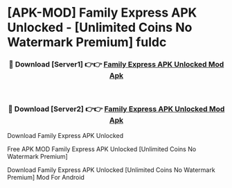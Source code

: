 # [APK-MOD] Family Express APK Unlocked - [Unlimited Coins No Watermark Premium] fuldc



<div align="center">
<h3>🔴 Download [Server1] 👉👉 <a href="https://momento.my/?title=Family_Express_APK_Unlocked">Family Express APK Unlocked Mod Apk</a></h3><br>

<h3>🔴 Download [Server2] 👉👉 <a href="https://momento.my/?title=Family_Express_APK_Unlocked">Family Express APK Unlocked Mod Apk</a></h3>
</div>



Download Family Express APK Unlocked 

Free APK MOD Family Express APK Unlocked [Unlimited Coins No Watermark Premium]

Download Family Express APK Unlocked [Unlimited Coins No Watermark Premium] Mod For Android
